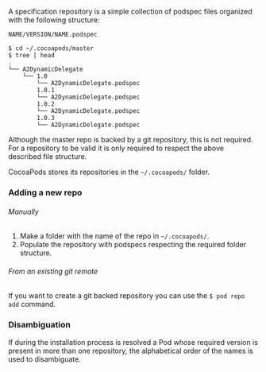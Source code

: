A specification repository is a simple collection of podspec files organized with the following structure:

```
NAME/VERSION/NAME.podspec
```

```console
$ cd ~/.cocoapods/master
$ tree | head
.
└── A2DynamicDelegate
    └── 1.0
        └── A2DynamicDelegate.podspec
        1.0.1
        └── A2DynamicDelegate.podspec
        1.0.2
        └── A2DynamicDelegate.podspec
        1.0.3
        └── A2DynamicDelegate.podspec
```

Although the master repo is backed by a git repository, this is not required. For a repository to be valid it is only required to respect the above described file structure.

CocoaPods stores its repositories in the `~/.cocoapods/` folder.

### Adding a new repo

###### Manually

1. Make a folder with the name of the repo in `~/.cocoapods/`.
2. Populate the repository with podspecs respecting the required folder structure.

###### From an existing git remote

If you want to create a git backed repository you can use the `$ pod repo add` command.

### Disambiguation

If during the installation process is resolved a Pod whose required version is present in more than one repository, the alphabetical order of the names is used to disambiguate.

